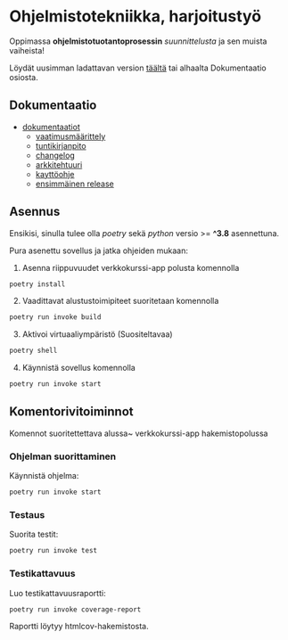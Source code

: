 # Ohjelmistotekniikka, harjoitustyö
Oppimassa **ohjelmistotuotantoprosessin** *suunnittelusta* ja sen muista vaiheista!

Löydät uusimman ladattavan version [täältä](https://github.com/paulikarels/ot-harjoitustyo/releases/tag/viikko5) tai alhaalta Dokumentaatio osiosta.

##  Dokumentaatio

- [dokumentaatiot](https://github.com/paulikarels/ot-harjoitustyo/tree/main/dokumentaatio)
  - [vaatimusmäärittely](https://github.com/paulikarels/ot-harjoitustyo/blob/main/dokumentaatio/vaatimusmaarittely.md)
  - [tuntikirjanpito](https://github.com/paulikarels/ot-harjoitustyo/blob/main/dokumentaatio/tuntikirjanpito.md)
  - [changelog](https://github.com/paulikarels/ot-harjoitustyo/blob/main/dokumentaatio/changelog.md)
  - [arkkitehtuuri](https://github.com/paulikarels/ot-harjoitustyo/blob/main/dokumentaatio/arkkitehtuuri.md)
  - [kayttöohje](https://github.com/paulikarels/ot-harjoitustyo/blob/main/dokumentaatio/kayttoohje.md)
  - [ensimmäinen release](https://github.com/paulikarels/ot-harjoitustyo/releases/tag/viikko5)



## Asennus
Ensikisi, sinulla tulee olla *poetry* sekä *python* versio >= **^3.8** asennettuna.

Pura asenettu sovellus ja jatka ohjeiden mukaan:

1. Asenna riippuvuudet verkkokurssi-app polusta komennolla

```bash
poetry install
```

2. Vaadittavat alustustoimipiteet suoritetaan komennolla

```bash
poetry run invoke build
```
3. Aktivoi virtuaaliympäristö (Suositeltavaa)

```bash
poetry shell
```


4. Käynnistä sovellus komennolla

```bash
poetry run invoke start
```

## Komentorivitoiminnot
Komennot suoritettettava alussa~ verkkokurssi-app hakemistopolussa
### Ohjelman suorittaminen

Käynnistä ohjelma:

```bash
poetry run invoke start
```

### Testaus

Suorita testit:

```bash
poetry run invoke test
```

### Testikattavuus

Luo testikattavuusraportti:

```bash
poetry run invoke coverage-report
```

Raportti löytyy htmlcov-hakemistosta.

